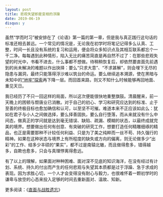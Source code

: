 ```yaml
---
layout: post
title: 悲观失望即是变相的浮躁
date: 2019-06-19
disqus: y
---
```


虽然“学而时习”被安排在了《论语》第一篇的第一章，但是我与真正践行这句话的标准还相去甚远。一个常见的情况是，无论我在初学时将笔记记得多么认真、工整，时间一长且没有系统的复习和运用，便会将众多知识点及其相互联系都忘个一干二净。每每遇到此种情形，陷入无比的痛苦简直是再自然不过了：在那些悲观失望的时光中，书看不进去，什么事都不想做。待稍稍恢复后，却依然要直面先前遇到的尚未解决的难题以作出抉择：要么“只求大意”、“不求甚解”，则会埋下无尽的隐患与漏洞，最终只能落得浮沙难以筑台的命运。要么继续追本溯源，使在黑暗与未知中的[“地牢”探索](https://www.douban.com/note/596260529/)再下降一层。而回首来路，则又不知什么时候能够再回地面、重见天日。

我已经历了不只一回这样的局面，所以这次便能很快地重整旗鼓。清晨醒来，前一天晚上的困顿与颓唐业已消散。对于自己的初心、学习和研究应达到的标准、止于至善的终极目标也愈加确信和认可，以至坚不可摧。难道本来不正应该如此么：犹如在君子与小人之间做选择，要么择善固执，要么自行堕落，而从来就没有什么中间态，做真正的学问就是达到毫无错误、缺陷、疏漏、模糊的状态，以最终成就完美的境界。想要做出任何有创意、有突破的研究工作，想要打造任何精雕细琢的精品，也正是需要那种不计较任何利益、只是为了美之纯粹而一丝不苟、持久强行的精神。如果在这种状态与境界上有所程度的缺失或方向的偏离，则无论做多少“出彩”的工作、结多少丰硕的“果实”，都不过是南辕北辙，而且做得愈多，错得越多，自欺也愈多，只会与真理悖离得愈远。

有了以上的理解，如果面对种种困难、面对深不见底的知识海洋，在没有经过有计划、系统、持久的付出而产生的任何悲观与失望其本质都是过于浮躁、急于求成的表现。因为求胜心切，一个人才会变得没有耐心与毅力，也很难怀着一颗初学时的谦卑与放空的心态来投入足够的时间去重新面对、温故、知新。

更多阅读：《[直面与战胜遗忘](https://www.douban.com/note/750435570/)》

